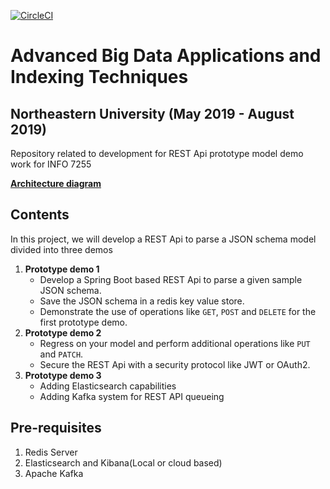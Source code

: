 [![CircleCI](https://circleci.com/gh/adityarkelkar/info7255.svg?style=svg)](https://circleci.com/gh/adityarkelkar/info7255)

# Advanced Big Data Applications and Indexing Techniques
## Northeastern University (May 2019 - August 2019)

Repository related to development for REST Api prototype model demo work for INFO 7255  
  
[**Architecture diagram**](https://github.com/adityarkelkar/info7255/blob/master/ArchitectureDiagram.pdf)

## Contents
In this project, we will develop a REST Api to parse a JSON schema model divided into three demos
1. **Prototype demo 1**
    - Develop a Spring Boot based REST Api to parse a given sample JSON schema.
    - Save the JSON schema in a redis key value store.
    - Demonstrate the use of operations like `GET`, `POST` and `DELETE` for the first prototype demo.
2. **Prototype demo 2**
    - Regress on your model and perform additional operations like `PUT` and `PATCH`.
    - Secure the REST Api with a security protocol like JWT or OAuth2.
3. **Prototype demo 3**
    - Adding Elasticsearch capabilities
    - Adding Kafka system for REST API queueing

## Pre-requisites
1. Redis Server
2. Elasticsearch and Kibana(Local or cloud based)
3. Apache Kafka